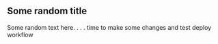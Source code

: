 ## Some random title

Some random text here. . . .
time to make some changes and test deploy workflow